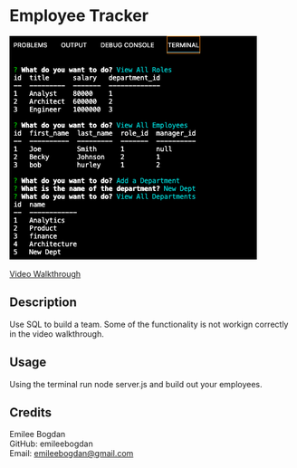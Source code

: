 # Employee Tracker

<img src="./employeeTrackerScreenshot.png" alt="App screenshot">

<a href="https://drive.google.com/file/d/13s8ZHX2-Z6VJKXgYnQrHyAPegLBBITe5/view" target="_blank">Video Walkthrough</a>

## Description

Use SQL to build a team. Some of the functionality is not workign correctly in the video walkthrough. 

## Usage

Using the terminal run node server.js and build out your employees. 

## Credits

Emilee Bogdan <br>
GitHub: emileebogdan <br>
Email: emileebogdan@gmail.com <br>